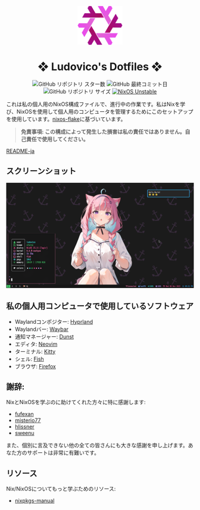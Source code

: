 <div align="center">
    <img alt="NixOS" src="assets/nix-snowflake.svg" width="120px"/>
    <h1>❖ Ludovico's Dotfiles ❖</h1>
    <img src="https://img.shields.io/github/stars/ludovicopiero/dotfiles?style=for-the-badge&labelColor=1B2330&color=ef65ea" alt="GitHub リポジトリ スター数"/>
    <img src="https://img.shields.io/github/last-commit/ludovicopiero/dotfiles?style=for-the-badge&labelColor=1B2330&color=ef65ea" alt="GitHub 最終コミット日"/>
    <img src="https://img.shields.io/github/repo-size/ludovicopiero/dotfiles?style=for-the-badge&labelColor=1B2330&color=ef65ea" alt="GitHub リポジトリ サイズ"/>
    <a href="https://nixos.org" target="_blank">
        <img src="https://img.shields.io/badge/NixOS-unstable-blue.svg?style=for-the-badge&labelColor=1B2330&logo=NixOS&logoColor=white&color=ef65ea" alt="NixOS Unstable"/>
    </a>
</div>

これは私の個人用のNixOS構成ファイルで、進行中の作業です。私はNixを学び、NixOSを使用して個人用のコンピュータを管理するためにこのセットアップを使用しています。[nixos-flake](https://github.com/srid/nixos-flake)に基づいています。

> **免責事項: この構成によって発生した損害は私の責任ではありません。自己責任で使用してください。**

[README-ja](README-ja.md)

## **スクリーンショット**

![スクリーンショット](assets/ss.png)

## **私の個人用コンピュータで使用しているソフトウェア**

- Waylandコンポジター: [Hyprland](https://hyprland.org)
- Waylandバー: [Waybar](https://github.com/Alexays/Waybar)
- 通知マネージャー: [Dunst](https://dunst-project.org)
- エディタ: [Neovim](https://neovim.io/)
- ターミナル: [Kitty](https://github.com/kovidgoyal/kitty)
- シェル: [Fish](https://fishshell.com)
- ブラウザ: [Firefox](https://www.mozilla.org/en-US/firefox)

## **謝辞:**

NixとNixOSを学ぶのに助けてくれた方々に特に感謝します:

- [fufexan](https://github.com/fufexan)
- [misterio77](https://github.com/misterio77)
- [hlissner](https://github.com/hlissner)
- [sweenu](https://github.com/sweenu)

また、個別に言及できない他の全ての皆さんにも大きな感謝を申し上げます。あなた方のサポートは非常に有難いです。

## **リソース**

Nix/NixOSについてもっと学ぶためのリソース:

- [nixpkgs-manual](https://nixos.org/manual/nixpkgs/stable/)
